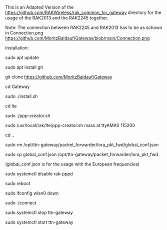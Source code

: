 This is an Adapted Version of the https://github.com/RAKWireless/rak_common_for_gateway directory for the usage of the RAK2013 and the RAK2245 together. 

Note: The connection between RAK2245 and RAK2013 has to be as schown in Connection.png
https://github.com/MoritzBaldauf/Gateway/blob/main/Connection.png


Installation: 

sudo apt update

sudo apt install git

git clone https://github.com/MoritzBaldauf/Gateway

cd Gateway

sudo ./install.sh

cd lte

sudo ./ppp-creator.sh

sudo /usr/local/rak/lte/ppp-creator.sh mass.at ttyAMA0 115200

cd ..

sudo rm /opt/ttn-gateway/packet_forwarder/lora_pkt_fwd/global_conf.json

sudo cp global_conf.json /opt/ttn-gateway/packet_forwarder/lora_pkt_fwd 

(global_conf.json is for the usage with the European frequencies)



sudo systemctl disable rak-pppd

sudo reboot

sudo ifconfig wlan0 down 

sudo ./connect 

sudo systemctl stop ttn-gateway

sudo systemctl start ttn-gateway
